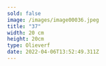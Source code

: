 ```yaml
---
sold: false
image: /images/image00036.jpeg
title: "37"
width: 20 cm
height: 20cm
type: Olieverf
date: 2022-04-06T13:52:49.311Z
---
```

